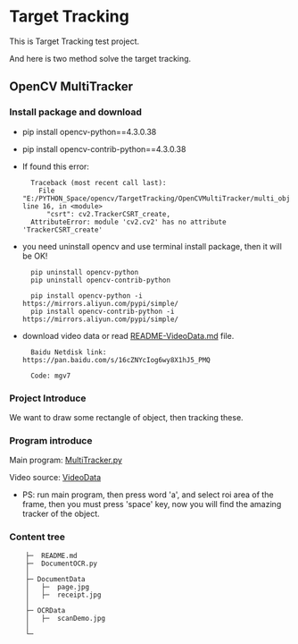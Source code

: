 # Target Tracking

This is Target Tracking test project.

And here is two method solve the target tracking.


## OpenCV MultiTracker

### Install package and download

- pip install opencv-python==4.3.0.38
    
- pip install opencv-contrib-python==4.3.0.38

- If found this error:

        Traceback (most recent call last):
          File "E:/PYTHON_Space/opencv/TargetTracking/OpenCVMultiTracker/multi_object_tracking.py", line 16, in <module>
            "csrt": cv2.TrackerCSRT_create,
        AttributeError: module 'cv2.cv2' has no attribute 'TrackerCSRT_create'

- you need uninstall opencv and use terminal install package, then it will be OK!

        pip uninstall opencv-python
        pip uninstall opencv-contrib-python
        
        pip install opencv-python -i https://mirrors.aliyun.com/pypi/simple/
        pip install opencv-contrib-python -i https://mirrors.aliyun.com/pypi/simple/ 

- download video data or read [README-VideoData.md](./OpenCVMultiTracker/VideoData/README-VideoData.md) file.

        Baidu Netdisk link: https://pan.baidu.com/s/16cZNYcIog6wy8X1hJ5_PMQ
        
        Code: mgv7



###  Project Introduce

We want to draw some rectangle of object, then tracking these.


### Program introduce

Main program: [MultiTracker.py](OpenCVMultiTracker/MultiTracker.py)

Video source: [VideoData](./OpenCVMultiTracker/VideoData)

- PS: run main program, then press word 'a', and select roi area of the frame, 
then you must press 'space' key, now you will find the amazing tracker of the object.


### Content tree
    
    
        ├─  README.md
        ├─  DocumentOCR.py
        │
        ├─ DocumentData
        │   ├─  page.jpg
        │   ├─  receipt.jpg
        │
        ├─ OCRData
        │   ├─  scanDemo.jpg
        │
        └─ 


